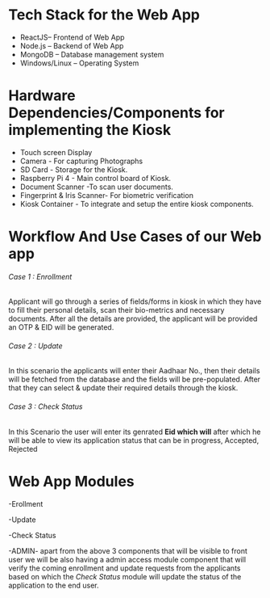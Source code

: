 # Tech Stack for the Web App
- ReactJS– Frontend of Web App
- Node.js – Backend of Web App
- MongoDB – Database management system
- Windows/Linux – Operating System

# Hardware Dependencies/Components for implementing the Kiosk
- Touch screen Display
- Camera - For capturing Photographs
- SD Card - Storage for the Kiosk.
- Raspberry Pi 4 - Main control board of Kiosk.
- Document Scanner -To scan user documents.
- Fingerprint & Iris Scanner- For biometric verification
- Kiosk Container - To integrate and setup the entire kiosk components.


# Workflow And Use Cases of our Web app

###### Case 1 : Enrollment

Applicant will go through a series of fields/forms in kiosk in which they have to fill their personal details, scan their bio-metrics and necessary documents. After all the details are provided, the applicant will be provided an OTP & EID will be generated.

###### Case 2 : Update
In this scenario the applicants will enter their Aadhaar No., then their details will be fetched from the database and the fields will be pre-populated. After that they can select & update their required details through the kiosk.
###### Case 3 : Check Status
In this Scenario the user will enter its genrated **Eid which will** after which he will be able to view its application status that can be in progress, Accepted, Rejected 

# Web App Modules
-Erollment

-Update

-Check Status

-ADMIN- apart from the above 3 components that will be visible to front user we will be also having a admin access module component that will verify the coming enrollment and update requests from the applicants based on which the *Check Status* module will update the status of the application to the end user.
